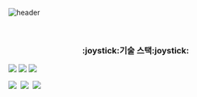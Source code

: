
![header](https://capsule-render.vercel.app/api?text=Jawon&type=Rounded&color=auto&height=200)

<br/>
  
<h3 align="center">:joystick:기술 스택:joystick:</h3>

<p align="center"></p>
  <img src="https://img.shields.io/badge/JavaScript-F9FF33?style=flat-square&logo=Javascript&logoColor=black"/>
  <img src="https://img.shields.io/badge/React-33FFF7?style=flat-square&logo=react&logoColor=black"/>
  <img src="https://img.shields.io/badge/TypeScript-3766AB?style=flat-square&logo=TypeScript&logoColor=white"/>
</p>

<img src="https://img.shields.io/badge/Vue.js-3CA805?style=flat-square&logo=Vue.js&logoColor=white"/>&nbsp;
<img src="https://img.shields.io/badge/CSS-053AA8?style=flat-square&logo=css3&logoColor=white"/>&nbsp;
<img src="https://img.shields.io/badge/StyledComponent-F570DF?style=flat-square&logo=styled-components&logoColor=white"/>&nbsp;
